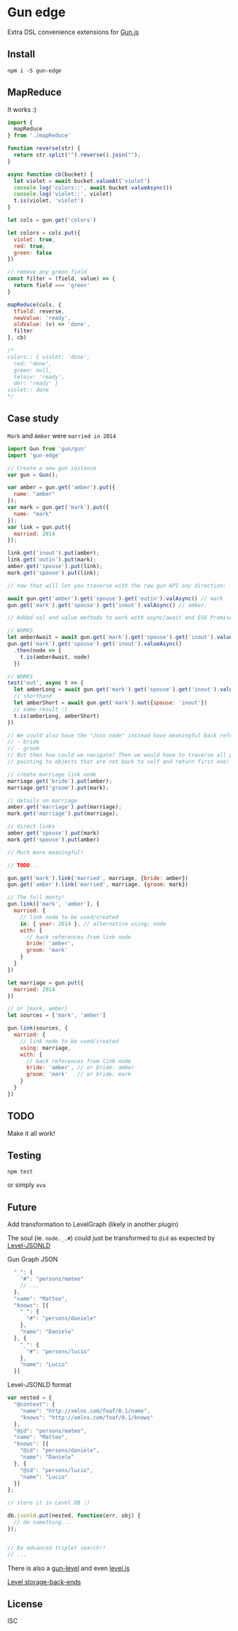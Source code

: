 # Gun edge

Extra DSL convenience extensions for [Gun.js](http://gun.js.org/)

## Install

`npm i -S gun-edge`

## MapReduce

It works :)

```js
import {
  mapReduce
} from './mapReduce'

function reverse(str) {
  return str.split("").reverse().join("");
}

async function cb(bucket) {
  let violet = await bucket.valueAt('violet')
  console.log('colors::', await bucket.valueAsync())
  console.log('violet::', violet)
  t.is(violet, 'violet')
}

let cols = gun.get('colors')

let colors = cols.put({
  violet: true,
  red: true,
  green: false
})

// remove any green field
const filter = (field, value) => {
  return field === 'green'
}

mapReduce(cols, {
  tfield: reverse,
  newValue: 'ready',
  oldValue: (v) => 'done',
  filter
}, cb)

/*
colors:: { violet: 'done',
  red: 'done',
  green: null,
  teloiv: 'ready',
  der: 'ready' }
violet:: done
*/
```

## Case study

`Mark` and `Amber` were `married in 2014`

```js
import Gun from 'gun/gun'
import 'gun-edge'

// Create a new gun instance
var gun = Gun();

var amber = gun.get('amber').put({
  name: "amber"
});
var mark = gun.get('mark').put({
  name: "mark"
});
var link = gun.put({
  married: 2014
});

link.get('inout').put(amber);
link.get('outin').put(mark);
amber.get('spouse').put(link);
mark.get('spouse').put(link);

// now that will let you traverse with the raw gun API any direction:

await gun.get('amber').get('spouse').get('outin').valAsync() // mark
gun.get('mark').get('spouse').get('inout').valAsync() // amber.

// Added val and value methods to work with async/await and ES6 Promise

// WORKS
let amberAwait = await gun.get('mark').get('spouse').get('inout').valueAsync()
gun.get('mark').get('spouse').get('inout').valueAsync()
  .then(node => {
    t.is(amberAwait, node)
  })

// WORKS
test('out', async t => {
  let amberLong = await gun.get('mark').get('spouse').get('inout').valueAsync()
  // shorthand
  let amberShort = await gun.get('mark').out({spouse: 'inout'})
  // same result :)
  t.is(amberLong, amberShort)
})

// We could also have the "Join node" instead have meaningful back references (edges)
// - bride
// - groom
// But then how could we navigate? Then we would have to traverse all paths
// pointing to objects that are not back to self and return first one!

// create marriage link node
marriage.get('bride').put(amber);
marriage.get('groom').put(mark);

// details on marriage
amber.get('marriage').put(marriage);
mark.get('marriage').put(marriage);

// direct links
amber.get('spouse').put(mark)
mark.get('spouse').put(amber)

// Much more meaningful!

// TODO...

gun.get('mark').link('married', marriage, {bride: amber})
gun.get('amber').link('married', marriage, {groom: mark})

// The full monty!
gun.link(['mark', 'amber'], {
  married: {
    // link node to be used/created
    in: { year: 2014 }, // alternative using: node
    with: {
      // back references from link node
      bride: 'amber',
      groom: 'mark'
    }
  }
})

let marriage = gun.put({
  married: 2014
})

// or [mark, amber]
let sources = ['mark', 'amber']

gun.link(sources, {
  married: {
    // link node to be used/created
    using: marriage,
    with: {
      // back references from link node
      bride: 'amber', // or bride: amber
      groom: 'mark'   // or bride: mark
    }
  }
})
```

## TODO

Make it all work!

## Testing

`npm test`

or simply `ava`

## Future

Add transformation to LevelGraph (likely in another plugin)

The soul (ie. `node._.#`) could just be transformed to `@id` as expected by
[Level-JSONLD](https://github.com/mcollina/levelgraph-jsonld)

Gun Graph JSON

```js
  "_": {
    "#": "persons/mateo"
    // ...
  },
  "name": "Matteo",
  "knows": [{
    "_": {
      "#": "persons/daniele"
    },
    "name": "Daniele"
  }, {
    "_": {
      "#": "persons/lucio"
    },
    "name": "Lucio"
  }]
```

Level-JSONLD format

```js
var nested = {
  "@context": {
    "name": "http://xmlns.com/foaf/0.1/name",
    "knows": "http://xmlns.com/foaf/0.1/knows"
  },
  "@id": "persons/mateo",
  "name": "Matteo",
  "knows": [{
    "@id": "persons/daniele",
    "name": "Daniele"
  }, {
    "@id": "persons/lucio",
    "name": "Lucio"
  }]
};

// store it in Level DB :)

db.jsonld.put(nested, function(err, obj) {
  // do something...
});


// Do advanced triplet search!!
// ...
```

There is also a [gun-level](https://github.com/PsychoLlama/gun-level) and even [level.js](https://github.com/maxogden/level.js)

[Level storage-back-ends](https://github.com/Level/levelup/wiki/Modules#storage-back-ends)

## License

ISC